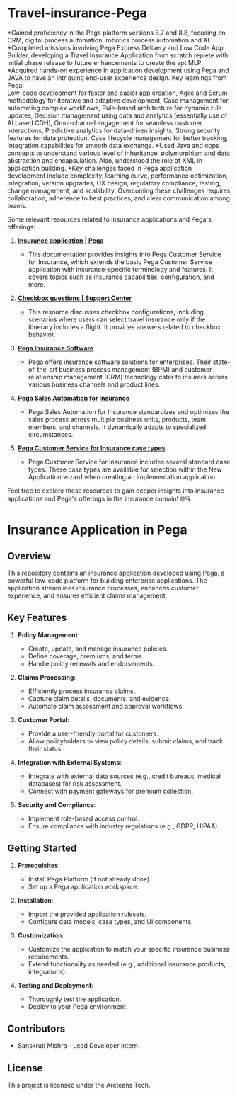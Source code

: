# Travel-insurance-Pega
*Gained proficiency in the Pega platform versions 8.7 and 8.8, focusing on CRM, digital process
automation, robotics process automation and AI. 
*Completed missions involving Pega Express Delivery and Low Code App Builder, developing a Travel Insurance Application from scratch replete with initial phase release to future enhancements to create the apt MLP. 
*Acquired hands-on experience in application development using Pega and JAVA to have an intriguing end-user experience design. 
Key learnings from Pega:  
Low-code development for faster and easier app creation,
Agile and Scrum methodology for iterative and adaptive development,
Case management for automating complex workflows,
Rule-based architecture for dynamic rule updates,
Decision management using data and analytics (essentially use of AI based CDH),
Omni-channel engagement for seamless customer interactions,
Predictive analytics for data-driven insights,
Strong security features for data protection,
Case lifecycle management for better tracking,
Integration capabilities for smooth data exchange.
*Used Java and oops concepts to understand various level of inheritance, polymorphism and data abstraction and encapsulation. Also, understood the role of XML in application building. 
*Key challenges faced in Pega application development include complexity, learning curve, performance optimization, integration, version upgrades, UX design, regulatory compliance, testing, change management, and scalability. Overcoming these challenges requires collaboration, adherence to best practices, and clear communication among teams.

Some relevant resources related to insurance applications and Pega's offerings:

1. **[Insurance application | Pega](https://docs-previous.pega.com/pega-customer-service-implementation-guide/87/insurance-application)**
   - This documentation provides insights into Pega Customer Service for Insurance, which extends the basic Pega Customer Service application with insurance-specific terminology and features. It covers topics such as insurance capabilities, configuration, and more.

2. **[Checkbox questions | Support Center](https://support.pega.com/question/checkbox-questions)**
   - This resource discusses checkbox configurations, including scenarios where users can select travel insurance only if the itinerary includes a flight. It provides answers related to checkbox behavior.

3. **[Pega Insurance Software](https://www.pega.com/insurance-software)**
   - Pega offers insurance software solutions for enterprises. Their state-of-the-art business process management (BPM) and customer relationship management (CRM) technology cater to insurers across various business channels and product lines.

4. **[Pega Sales Automation for Insurance](https://docs-previous.pega.com/pega-sales-automation-implementation-guide/87/insurance-application)**
   - Pega Sales Automation for Insurance standardizes and optimizes the sales process across multiple business units, products, team members, and channels. It dynamically adapts to specialized circumstances.

5. **[Pega Customer Service for Insurance case types](https://docs-previous.pega.com/pega-customer-service-insurance-product-overview/87/pega-customer-service-insurance-case-types)**
   - Pega Customer Service for Insurance includes several standard case types. These case types are available for selection within the New Application wizard when creating an implementation application.

Feel free to explore these resources to gain deeper insights into insurance applications and Pega's offerings in the insurance domain! 🌐🔍


# Insurance Application in Pega

## Overview
This repository contains an insurance application developed using Pega, a powerful low-code platform for building enterprise applications. The application streamlines insurance processes, enhances customer experience, and ensures efficient claims management.

## Key Features
1. **Policy Management**:
   - Create, update, and manage insurance policies.
   - Define coverage, premiums, and terms.
   - Handle policy renewals and endorsements.

2. **Claims Processing**:
   - Efficiently process insurance claims.
   - Capture claim details, documents, and evidence.
   - Automate claim assessment and approval workflows.

3. **Customer Portal**:
   - Provide a user-friendly portal for customers.
   - Allow policyholders to view policy details, submit claims, and track their status.

4. **Integration with External Systems**:
   - Integrate with external data sources (e.g., credit bureaus, medical databases) for risk assessment.
   - Connect with payment gateways for premium collection.

5. **Security and Compliance**:
   - Implement role-based access control.
   - Ensure compliance with industry regulations (e.g., GDPR, HIPAA).

## Getting Started
1. **Prerequisites**:
   - Install Pega Platform (if not already done).
   - Set up a Pega application workspace.

2. **Installation**:
   - Import the provided application rulesets.
   - Configure data models, case types, and UI components.

3. **Customization**:
   - Customize the application to match your specific insurance business requirements.
   - Extend functionality as needed (e.g., additional insurance products, integrations).

4. **Testing and Deployment**:
   - Thoroughly test the application.
   - Deploy to your Pega environment.

## Contributors
- Sanskruti Mishra - Lead Developer Intern

## License
This project is licensed under the Areteans Tech.
